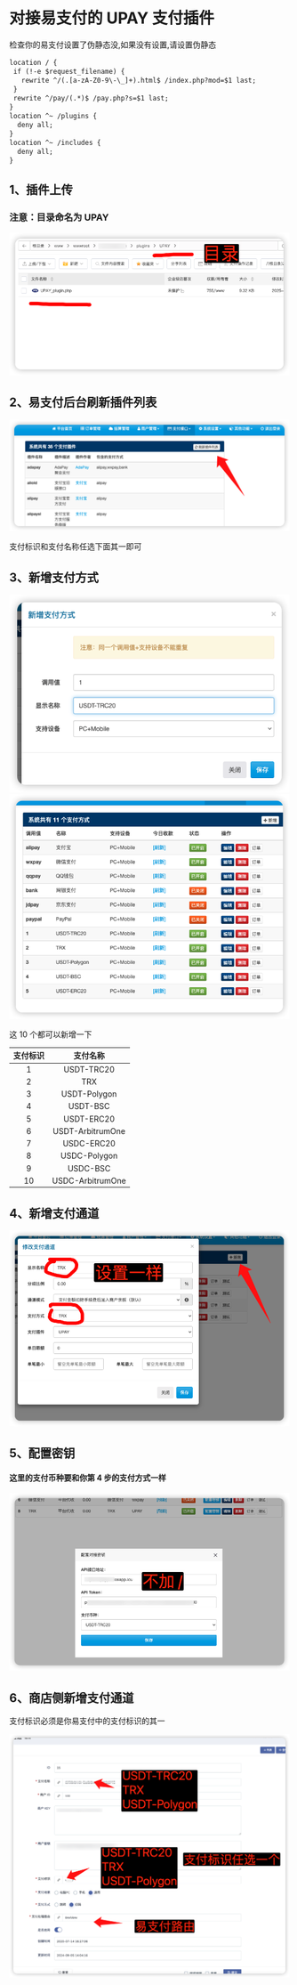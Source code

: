 # 对接易支付的 UPAY 支付插件

检查你的易支付设置了伪静态没,如果没有设置,请设置伪静态

```
location / {
 if (!-e $request_filename) {
   rewrite ^/(.[a-zA-Z0-9\-\_]+).html$ /index.php?mod=$1 last;
 }
 rewrite ^/pay/(.*)$ /pay.php?s=$1 last;
}
location ^~ /plugins {
  deny all;
}
location ^~ /includes {
  deny all;
}

```

## 1、插件上传

### 注意：目录命名为 UPAY

![插件上传 配置](img/01.png)

## 2、易支付后台刷新插件列表

![刷新插件列表](img/02.png)

支付标识和支付名称任选下面其一即可

## 3、新增支付方式

![新增支付方式](img/08.png)
![新增支付方式](img/09.png)

这 10 个都可以新增一下

| 支付标识 |     支付名称     |
| :------: | :--------------: |
|    1     |    USDT-TRC20    |
|    2     |       TRX        |
|    3     |   USDT-Polygon   |
|    4     |     USDT-BSC     |
|    5     |    USDT-ERC20    |
|    6     | USDT-ArbitrumOne |
|    7     |    USDC-ERC20    |
|    8     |   USDC-Polygon   |
|    9     |     USDC-BSC     |
|    10    | USDC-ArbitrumOne |

## 4、新增支付通道

![新增支付通道](img/04.png)

## 5、配置密钥

#### 这里的支付币种要和你第 4 步的支付方式一样

![配置密钥](img/05.png)

## 6、商店侧新增支付通道

支付标识必须是你易支付中的支付标识的其一

![商店侧新增支付通道](img/07.png)
